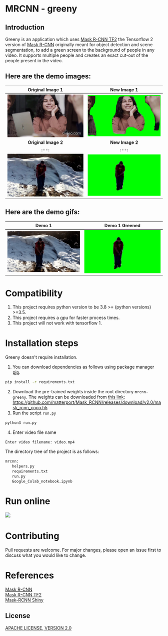 # MRCNN - greeny
## Introduction
Greeny is an application which uses [Mask R-CNN TF2](https://github.com/ahmedfgad/Mask-RCNN-TF2) the Tensorflow 2 version of [Mask R-CNN](https://github.com/matterport/Mask_RCNN) originally meant for object detection and scene segmentation, to add a green screen to the background of people in any video. It supports multiple people and creates an exact cut-out of the people present in the video.

## Here are the demo images:
|**Original Image 1**|**New Image 1**|
| :--: | :--: |
|![](demo/1.png)|![](demo/1_g.png)|
|**Original Image 2**|**New Image 2**|
| :--: | :--: |
|![](demo/2.png)|![](demo/2_g.png)|

## Here are the demo gifs:

|**Demo 1**|**Demo 1 Greened**|
| :--: | :--: |
|![](demo/1.gif)|![](demo/1_g.gif)|


# Compatibility 
1. This project requires python version to be 3.8 >= (python versions) >=3.5.
2. This project requires a gpu for faster process times.
3. This project will not work with tensorflow 1.


# Installation steps
Greeny doesn't require installation. 
1. You can download dependencies as follows
using package manager [pip](https://pip.pypa.io/en/stable/).
```bash
pip install -r requirements.txt
```


2. Download the pre-trained weights inside the root directory `mrcnn-greeny`. The weights can be downloaded from [this link](https://github.com/matterport/Mask_RCNN/releases/download/v2.0/mask_rcnn_coco.h5): https://github.com/matterport/Mask_RCNN/releases/download/v2.0/mask_rcnn_coco.h5 
3. Run the script `run.py`

```bash
python3 run.py
```
4. Enter video file name 

```python3
Enter video filename: video.mp4
```

The directory tree of the project is as follows:
```
mrcnn:
   helpers.py
   requirements.txt
   run.py
   Google_Colab_notebook.ipynb
```
# Run online
<a href="https://colab.research.google.com/github/divij-pawar/mrcnn-greeny/blob/main/Google_Colab_notebook.ipynb"><img src="https://colab.research.google.com/assets/colab-badge.svg" height=22.5></a> 

# Contributing
Pull requests are welcome. For major changes, please open an issue first to discuss what you would like to change.

# References
[Mask R-CNN](https://github.com/matterport/Mask_RCNN) <br>
[Mask R-CNN TF2](https://github.com/ahmedfgad/Mask-RCNN-TF2) <br>
[Mask-RCNN Shiny](https://github.com/huuuuusy/Mask-RCNN-Shiny) 

## License
[APACHE LICENSE, VERSION 2.0](https://www.apache.org/licenses/LICENSE-2.0.txt)
